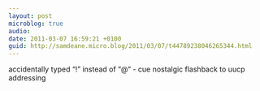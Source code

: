 ```yaml
---
layout: post
microblog: true
audio: 
date: 2011-03-07 16:59:21 +0100
guid: http://samdeane.micro.blog/2011/03/07/t44789238046265344.html
---
```

accidentally typed “!” instead of “@“ - cue nostalgic flashback to uucp addressing
